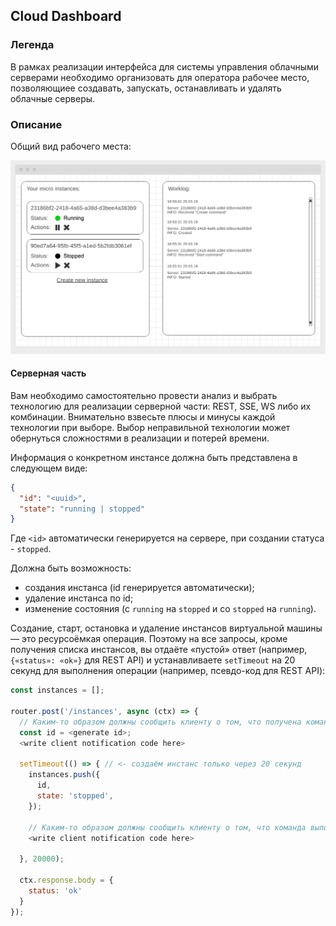
## Cloud Dashboard

### Легенда

В рамках реализации интерфейса для системы управления облачными серверами необходимо организовать для оператора рабочее место, позволяющиее создавать, запускать, останавливать и удалять облачные серверы.

### Описание

Общий вид рабочего места:

![](./front/src/img/cloud.png)

#### Серверная часть

Вам необходимо самостоятельно провести анализ и выбрать технологию для реализации серверной части: REST, SSE, WS либо их комбинации. Внимательно взвесьте плюсы и минусы каждой технологии при выборе. Выбор неправильной технологии может обернуться сложностями в реализации и потерей времени.

Информация о конкретном инстансе должна быть представлена в следующем виде:
```json
{
  "id": "<uuid>",
  "state": "running | stopped"
}
```
Где `<id>` автоматически генерируется на сервере, при создании статуса - `stopped`.

Должна быть возможность:
* создания инстанса (id генерируется автоматически);
* удаление инстанса по id;
* изменение состояния (с `running` на `stopped` и со `stopped` на `running`).

Создание, старт, остановка и удаление инстансов виртуальной машины — это ресурсоёмкая операция. Поэтому на все запросы, кроме получения списка инстансов, вы отдаёте «пустой» ответ (например, `{«status»: «ok»}` для REST API) и устанавливаете `setTimeout` на 20 секунд для выполнения операции (например, псевдо-код для REST API):

```javascript
const instances = [];

router.post('/instances', async (ctx) => {
  // Каким-то образом должны сообщить клиенту о том, что получена команда Create command
  const id = <generate id>;
  <write client notification code here>

  setTimeout(() => { // <- создаём инстанс только через 20 секунд
    instances.push({
      id,
      state: 'stopped',
    });

    // Каким-то образом должны сообщить клиенту о том, что команда выполнена, сервер создан
    <write client notification code here>

  }, 20000);

  ctx.response.body = {
    status: 'ok'
  }
});
```
